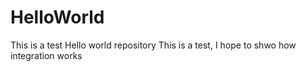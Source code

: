 # HelloWorld
This is a test Hello world repository
This is a test, I hope to shwo how integration works
